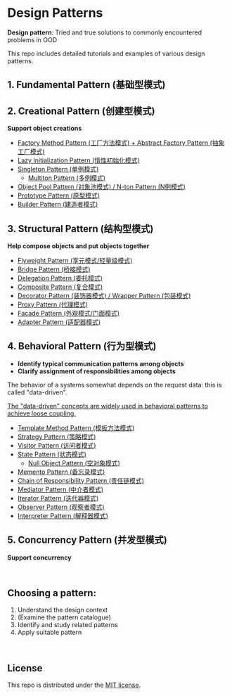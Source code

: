 # Design Patterns

**Design pattern**: Tried and true solutions to commonly encountered problems in OOD

This repo includes detailed tutorials and examples of various design patterns.

## 1. Fundamental Pattern (基础型模式)

## 2. Creational Pattern (创建型模式)

**Support object creations**

- <a href="https://github.com/Ziang-Lu/Design-Patterns/blob/master/2-Creational%20Patterns/1-Factory%20Method%20Pattern%20%26%20Abstract%20Factory%20Pattern/Factory%20Method%20Pattern%20%26%20Abstract%20Factory%20Pattern.md">Factory Method Pattern (工厂方法模式) + Abstract Factory Pattern (抽象工厂模式)</a>
- <a href="https://github.com/Ziang-Lu/Design-Patterns/blob/master/2-Creational%20Patterns/2-Lazy%20Initialization%20Pattern.md">Lazy Initialization Pattern (惰性初始化模式)</a>
- <a href="https://github.com/Ziang-Lu/Design-Patterns/blob/master/2-Creational%20Patterns/3-Singleton%20Pattern.md">Singleton Pattern (单例模式)</a>
  - <a href="https://github.com/Ziang-Lu/Design-Patterns/blob/master/2-Creational%20Patterns/4-Multiton%20Pattern.md">Multiton Pattern (多例模式)</a>
- <a href="https://github.com/Ziang-Lu/Design-Patterns/blob/master/2-Creational%20Patterns/5-Object%20Pool%20Pattern/Object%20Pool%20Pattern.md">Object Pool Pattern (对象池模式) / N-ton Pattern (N例模式)</a>
- <a href="https://github.com/Ziang-Lu/Design-Patterns/blob/master/2-Creational%20Patterns/6-Prototype%20Pattern/Prototype%20Pattern.md">Prototype Pattern (原型模式)</a>
- <a href="https://github.com/Ziang-Lu/Design-Patterns/blob/master/2-Creational%20Patterns/7-Builder%20Pattern/Builder%20Pattern.md">Builder Pattern (建造者模式)</a>

## 3. Structural Pattern (结构型模式)

**Help compose objects and put objects together**

* <a href="https://github.com/Ziang-Lu/Design-Patterns/blob/master/3-Structural%20Patterns/1-Flyweight%20Pattern/Flyweight%20Pattern.md">Flyweight Pattern (享元模式/轻量级模式)</a>
* <a href="https://github.com/Ziang-Lu/Design-Patterns/blob/master/3-Structural%20Patterns/2-Bridge%20Pattern/Bridge%20Pattern.md">Bridge Pattern (桥接模式)</a>
* <a href="https://github.com/Ziang-Lu/Design-Patterns/blob/master/3-Structural%20Patterns/3-Delegation%20Pattern.md">Delegation Pattern (委托模式)</a>
* <a href="https://github.com/Ziang-Lu/Design-Patterns/blob/master/3-Structural%20Patterns/4-Composite%20Pattern/Composite%20Pattern.md">Composite Pattern (复合模式)</a>
* <a href="https://github.com/Ziang-Lu/Design-Patterns/blob/master/3-Structural%20Patterns/5-Decorator%20Pattern/Decorator%20Pattern.md">Decorator Pattern (装饰器模式) / Wrapper Pattern (包装模式)</a>
* <a href="https://github.com/Ziang-Lu/Design-Patterns/blob/master/3-Structural%20Patterns/6-Proxy%20Pattern/Proxy%20Pattern.md">Proxy Pattern (代理模式)</a>
* <a href="https://github.com/Ziang-Lu/Design-Patterns/blob/master/3-Structural%20Patterns/7-Facade%20Pattern/Facade%20Pattern.md">Facade Pattern (外观模式/门面模式)</a>
* <a href="https://github.com/Ziang-Lu/Design-Patterns/blob/master/3-Structural%20Patterns/8-Adapter%20Pattern/Adapter%20Pattern.md">Adapter Pattern (适配器模式)</a>

## 4. Behavioral Pattern (行为型模式)

* **Identify typical communication patterns among objects**
* **Clarify assignment of responsibilities among objects**

The behavior of a systems somewhat depends on the request data: this is called "data-driven".

<u>The "data-driven" concepts are widely used in behavioral patterns to achieve loose coupling.</u>

* <a href="https://github.com/Ziang-Lu/Design-Patterns/blob/master/4-Behavioral%20Patterns/1-Template%20Method%20Pattern/Template%20Method%20Pattern.md">Template Method Pattern (模板方法模式)</a>
* <a href="https://github.com/Ziang-Lu/Design-Patterns/blob/master/4-Behavioral%20Patterns/2-Strategy%20Pattern/Strategy%20Pattern.md">Strategy Pattern (策略模式)</a>
* <a href="https://github.com/Ziang-Lu/Design-Patterns/blob/master/4-Behavioral%20Patterns/3-Visitor%20Pattern/Visitor%20Pattern.md">Visitor Pattern (访问者模式)</a>
* <a href="https://github.com/Ziang-Lu/Design-Patterns/blob/master/4-Behavioral%20Patterns/4-State%20Pattern/State%20Pattern.md">State Pattern (状态模式)</a>
  * <a href="https://github.com/Ziang-Lu/Design-Patterns/blob/master/4-Behavioral%20Patterns/5-Null%20Object%20Pattern/Null%20Object%20Pattern.md">Null Object Pattern (空对象模式)</a>
* <a href="https://github.com/Ziang-Lu/Design-Patterns/blob/master/4-Behavioral%20Patterns/6-Memento%20Pattern/Memento%20Pattern.md">Memento Pattern (备忘录模式)</a>
* <a href="https://github.com/Ziang-Lu/Design-Patterns/blob/master/4-Behavioral%20Patterns/7-Chain%20of%20Responsibility%20Pattern/Chain%20of%20Responsibility%20Pattern.md">Chain of Responsibility Pattern (责任链模式)</a>
* <a href="https://github.com/Ziang-Lu/Design-Patterns/blob/master/4-Behavioral%20Patterns/8-Mediator%20Pattern/Mediator%20Pattern.md">Mediator Pattern (中介者模式)</a>
* <a href="https://github.com/Ziang-Lu/Design-Patterns/blob/master/4-Behavioral%20Patterns/9-Iterator%20Pattern.md">Iterator Pattern (迭代器模式)</a>
* <a href="https://github.com/Ziang-Lu/Design-Patterns/blob/master/4-Behavioral%20Patterns/10-Observer%20Pattern/Observer%20Pattern.md">Observer Pattern (观察者模式)</a>
* <a href="https://github.com/Ziang-Lu/Design-Patterns/blob/master/4-Behavioral%20Patterns/11-Interpreter%20Pattern/Interpreter%20Pattern.md">Interpreter Pattern (解释器模式)</a>

## 5. Concurrency Pattern (并发型模式)

**Support concurrency**

<br>

## Choosing a pattern:

1. Understand the design context
2. (Examine the pattern catalogue)
3. Identify and study related patterns
4. Apply suitable pattern

<br>

## License

This repo is distributed under the <a href="https://github.com/Ziang-Lu/Design-Patterns/blob/master/LICENSE">MIT license</a>.
